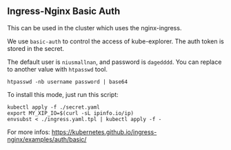 ## Ingress-Nginx Basic Auth

This can be used in the cluster which uses the nginx-ingress.

We use `basic-auth` to control the access of kube-explorer. The auth token is stored in the secret.

The default user is `niusmallnan`, and password is `dagedddd`. You can replace to another value with `htpasswd` tool.

```
htpasswd -nb username password | base64
```

To install this mode, just run this script:

```
kubectl apply -f ./secret.yaml
export MY_XIP_IO=$(curl -sL ipinfo.io/ip)
envsubst < ./ingress.yaml.tpl | kubectl apply -f -
```

For more infos: https://kubernetes.github.io/ingress-nginx/examples/auth/basic/
